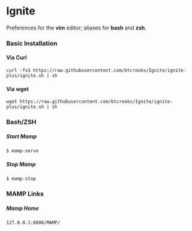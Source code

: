 # Ignite
Preferences for the **vim** editor; aliases for **bash** and **zsh**.

### Basic Installation
#### Via Curl
`curl -fsS https://raw.githubusercontent.com/btcrooks/Ignite/ignite-plus/ignite.sh | sh`
#### Via wget
`wget https://raw.githubusercontent.com/btcrooks/Ignite/ignite-plus/ignite.sh | sh`

### Bash/ZSH
##### Start Mamp
`$ mamp-serve`
##### Stop Mamp
`$ mamp-stop`

### MAMP Links
##### Mamp Home
`127.0.0.1:8888/MAMP/`
